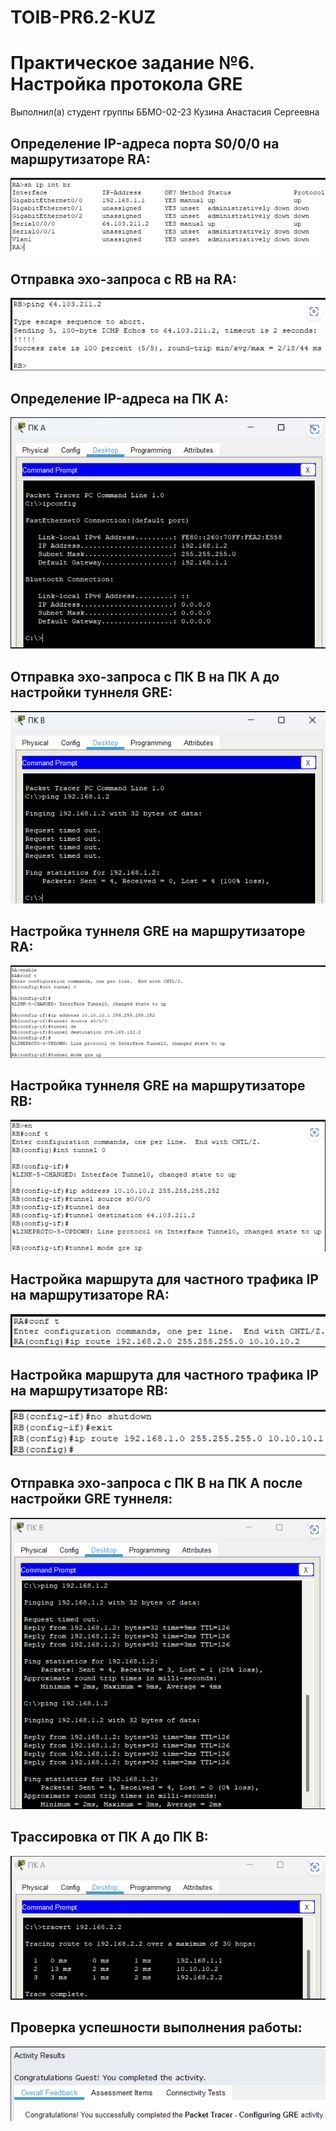 # TOIB-PR6.2-KUZ

# Практическое задание №6. Настройка протокола GRE
Выполнил(а) студент группы ББМО-02-23 Кузина Анастасия Сергеевна

## Определение IP-адреса порта S0/0/0 на маршрутизаторе RA:

![](screenshots/1.png)

## Отправка эхо-запроса с RB на RA:

![](screenshots/2.png)

## Определение IP-адреса на ПК А:

![](screenshots/3.png)

## Отправка эхо-запроса с ПК B на ПК А до настройки туннеля GRE:

![](screenshots/4.png)

## Настройка туннеля GRE на маршрутизаторе RA:

![](screenshots/5.png)

## Настройка туннеля GRE на маршрутизаторе RB:

![](screenshots/6.png)

## Настройка маршрута для частного трафика IP на маршрутизаторе RA:

![](screenshots/7.png)

## Настройка маршрута для частного трафика IP на маршрутизаторе RB:

![](screenshots/8.png)

## Отправка эхо-запроса с ПК B на ПК А после настройки GRE туннеля:

![](screenshots/9.png)

## Трассировка от ПК А до ПК В:

![](screenshots/10.png)

## Проверка успешности выполнения работы:

![](screenshots/11.png)
